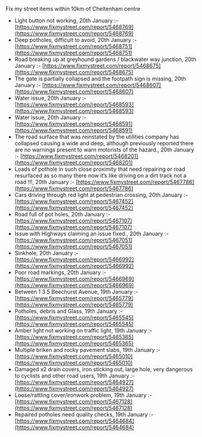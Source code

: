 Fix my street items within 10km of Cheltenham centre

<!-- fix_marker starts -->

- Light button not working, 20th January :- [https://www.fixmystreet.com/report/5468769](https://www.fixmystreet.com/report/5468769)
- Deep potholes, difficult to avoid, 20th January :- [https://www.fixmystreet.com/report/5468751](https://www.fixmystreet.com/report/5468751)
- Road breaking up at greyhound gardens / blackwater way junction, 20th January :- [https://www.fixmystreet.com/report/5468675](https://www.fixmystreet.com/report/5468675)
- The gate is partially collapsed and the footpath sign is missing, 20th January :- [https://www.fixmystreet.com/report/5468607](https://www.fixmystreet.com/report/5468607)
- Water issue, 20th January :- [https://www.fixmystreet.com/report/5468593](https://www.fixmystreet.com/report/5468593)
- Water issue, 20th January :- [https://www.fixmystreet.com/report/5468591](https://www.fixmystreet.com/report/5468591)
- The road surface that was reinstated by the utilities company has collapsed causing a wide and deep, although previously reported there are no warnings present to warn motorists of the hazard., 20th January :- [https://www.fixmystreet.com/report/5468201](https://www.fixmystreet.com/report/5468201)
- Loads of pothole in such close proximity that need repairing or road resurfaced as so many there now it’s like driving on a dirt track not a road !!!, 20th January :- [https://www.fixmystreet.com/report/5467786](https://www.fixmystreet.com/report/5467786)
- Cars driving through red light at pedestrian crossing, 20th January :- [https://www.fixmystreet.com/report/5467452](https://www.fixmystreet.com/report/5467452)
- Road full of pot holes, 20th January :- [https://www.fixmystreet.com/report/5467107](https://www.fixmystreet.com/report/5467107)
- Issue with Highways claiming an issue fixed., 20th January :- [https://www.fixmystreet.com/report/5467051](https://www.fixmystreet.com/report/5467051)
- Sinkhole, 20th January :- [https://www.fixmystreet.com/report/5466992](https://www.fixmystreet.com/report/5466992)
- Poor road markings, 20th January :- [https://www.fixmystreet.com/report/5466969](https://www.fixmystreet.com/report/5466969)
- Between 1 3 5 Beechurst Avenue, 19th January :- [https://www.fixmystreet.com/report/5465779](https://www.fixmystreet.com/report/5465779)
- Potholes, debris and Glass, 19th January :- [https://www.fixmystreet.com/report/5465545](https://www.fixmystreet.com/report/5465545)
- Amber light not working on traffic light, 19th January :- [https://www.fixmystreet.com/report/5465365](https://www.fixmystreet.com/report/5465365)
- Multiple briken and rocky pavement slabs, 19th January :- [https://www.fixmystreet.com/report/5465010](https://www.fixmystreet.com/report/5465010)
- Damaged x2 drain covers, iron sticking out, large hole, very dangerous to cyclists and other road users, 19th January :- [https://www.fixmystreet.com/report/5464927](https://www.fixmystreet.com/report/5464927)
- Loose/rattling cover/ironwork problem, 19th January :- [https://www.fixmystreet.com/report/5467128](https://www.fixmystreet.com/report/5467128)
- Repaired potholes need quality checks, 19th January :- [https://www.fixmystreet.com/report/5464684](https://www.fixmystreet.com/report/5464684)

<!-- fix_marker ends -->